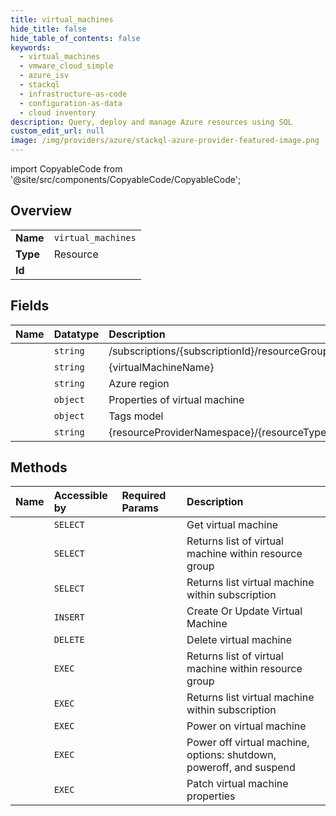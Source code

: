 ```yaml
---
title: virtual_machines
hide_title: false
hide_table_of_contents: false
keywords:
  - virtual_machines
  - vmware_cloud_simple
  - azure_isv    
  - stackql
  - infrastructure-as-code
  - configuration-as-data
  - cloud inventory
description: Query, deploy and manage Azure resources using SQL
custom_edit_url: null
image: /img/providers/azure/stackql-azure-provider-featured-image.png
---
```


import CopyableCode from '@site/src/components/CopyableCode/CopyableCode';




## Overview
<table><tbody>
<tr><td><b>Name</b></td><td><code>virtual_machines</code></td></tr>
<tr><td><b>Type</b></td><td>Resource</td></tr>
<tr><td><b>Id</b></td><td><CopyableCode code="azure_isv.vmware_cloud_simple.virtual_machines" /></td></tr>
</tbody></table>

## Fields
| Name | Datatype | Description |
|:-----|:---------|:------------|
| <CopyableCode code="id" /> | `string` | /subscriptions/&#123;subscriptionId&#125;/resourceGroups/&#123;resourceGroupName&#125;/providers/&#123;resourceProviderNamespace&#125;/virtualMachines/&#123;virtualMachineName&#125; |
| <CopyableCode code="name" /> | `string` | &#123;virtualMachineName&#125; |
| <CopyableCode code="location" /> | `string` | Azure region |
| <CopyableCode code="properties" /> | `object` | Properties of virtual machine |
| <CopyableCode code="tags" /> | `object` | Tags model |
| <CopyableCode code="type" /> | `string` | &#123;resourceProviderNamespace&#125;/&#123;resourceType&#125; |
## Methods
| Name | Accessible by | Required Params | Description |
|:-----|:--------------|:----------------|:------------|
| <CopyableCode code="get" /> | `SELECT` | <CopyableCode code="api-version, resourceGroupName, subscriptionId, virtualMachineName" /> | Get virtual machine |
| <CopyableCode code="list_by_resource_group" /> | `SELECT` | <CopyableCode code="api-version, resourceGroupName, subscriptionId" /> | Returns list of virtual machine within resource group |
| <CopyableCode code="list_by_subscription" /> | `SELECT` | <CopyableCode code="api-version, subscriptionId" /> | Returns list virtual machine within subscription |
| <CopyableCode code="create_or_update" /> | `INSERT` | <CopyableCode code="Referer, api-version, resourceGroupName, subscriptionId, virtualMachineName, data__location" /> | Create Or Update Virtual Machine |
| <CopyableCode code="delete" /> | `DELETE` | <CopyableCode code="Referer, api-version, resourceGroupName, subscriptionId, virtualMachineName" /> | Delete virtual machine |
| <CopyableCode code="_list_by_resource_group" /> | `EXEC` | <CopyableCode code="api-version, resourceGroupName, subscriptionId" /> | Returns list of virtual machine within resource group |
| <CopyableCode code="_list_by_subscription" /> | `EXEC` | <CopyableCode code="api-version, subscriptionId" /> | Returns list virtual machine within subscription |
| <CopyableCode code="start" /> | `EXEC` | <CopyableCode code="Referer, api-version, resourceGroupName, subscriptionId, virtualMachineName" /> | Power on virtual machine |
| <CopyableCode code="stop" /> | `EXEC` | <CopyableCode code="Referer, api-version, resourceGroupName, subscriptionId, virtualMachineName" /> | Power off virtual machine, options: shutdown, poweroff, and suspend |
| <CopyableCode code="update" /> | `EXEC` | <CopyableCode code="api-version, resourceGroupName, subscriptionId, virtualMachineName" /> | Patch virtual machine properties |
